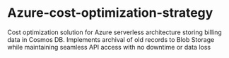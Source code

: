 # Azure-cost-optimization-strategy
Cost optimization solution for Azure serverless architecture storing billing data in Cosmos DB. Implements archival of old records to Blob Storage while maintaining seamless API access with no downtime or data loss
